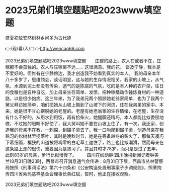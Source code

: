 # 2023兄弟们填空题贴吧2023www填空题
盛夏初放安然树林乡间多为古代娃

👉/观/看/入/口👉http://wencao66.com

2023兄弟们填空题贴吧2023www填空题　　庄稼的路上，农人在或者不在，庄稼都不会孤独的。农人与庄稼离不远……
这很满意。我的花。
谈及宁静，我本是不爱好的。但惟有在宁静傍边，我才创造我不妨看到真实的本人。
我的母亲本年八十多岁了，思维领会，谈话明显，这与她的生存情况相关。我家的山坡上，从气氛、水源到泥土都没有传染，透气的是陈腐的气氛，吃的是本人种的农户菜，往日的食粮也是自种自吃，加上母亲生存简单、发愤，把种稼穑动作锤炼身材的一种道路，以是很少抱病。这三年来，为了我弟兄两个照顾她老翁家简单，也为了我两个舅父拜访她简单，咱们把她从山坡上搬到了山坡下的河滨，住在我弟弟的家中。本来，她是很不甘心摆脱她的老屋的。老屋有她老翁家的生存情绪，在老屋，生存没有什么不好的，从用水到用饭，再有拾柴火，她腿脚还精巧，本人都能比拟委屈地做，不过她的眼睛不好使了，我大舅叫她不要在山坡上住了。有一次，我还家，创造我的母亲不在教，一刺探，到碾子梁去了。我一口吻爬到碾子梁，创造母亲在我熟习的松树林里揽落叶，其时是晚秋时节，她是在筹备越冬的柴火了，那每天凑巧下着细雨，褊狭的山道被将凋零的白毛草工遮住了，路上也比拟潮滑，然而母亲在这条路上走的很快，重要因为是熟习了。并且其时才78岁，而只是是过了五年，此刻83岁的母亲，步行比拟慢慢了。
　　四川在线动静(四川晚报新闻记者钟美兰)8月31日晚23时，西昌市召开消息通气会传递：8月31日下昼，西昌市丛林警察局按照《刑事词讼法》第六十四条和《公安构造处置刑事案子步调规则》，照章拘传四川省索玛慈祥基金会理事长黄红斌，暂时，他正在接收观察。

2023兄弟们填空题贴吧2023www填空题
